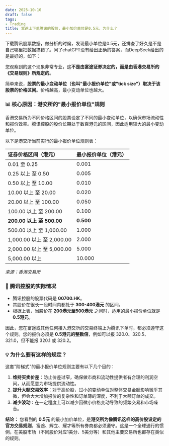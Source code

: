```yaml
---
date: 2025-10-10
draft: false
tags:
- Trading
title: 富途上下单腾讯的股价，最小加价单位是0.5元，为什么？
---
```


下载腾讯股票数据，做分析的时候，发现最小单位是0.5元，还排查了好久是不是自己哪里把数据搞错了。问了chatGPT没有给出正确的答案，而DeepSeek给出的是最好的，如下：

您观察到的这个现象非常专业，这**不是由富途证券决定的，而是由香港交易所的《交易规则》所规定的**。

简单来说，**股票的最小变动单位（也叫"最小报价单位"或"tick size"）取决于该股票的价格区间**。价格越高，最小变动单位也越大。

### 📊 核心原因：港交所的"最小报价单位"规则

香港交易所为不同价格区间的股票设定了不同的最小变动单位，以确保市场流动性和报价效率。腾讯控股的股价长期处于数百港元的区间，因此适用较大的最小变动单位。

以下是港交所当前实行的最小报价单位规则表：

| 证券价格区间（港元）      | 最小报价单位（港元） |
|:--------------------------|:---------------------|
| 0.01 至 0.25              | 0.001                |
| 0.25 以上 至 0.50         | 0.005                |
| 0.50 以上 至 10.00        | 0.010                |
| 10.00 以上 至 20.00       | 0.020                |
| 20.00 以上 至 100.00      | 0.050                |
| 100.00 以上 至 200.00     | 0.100                |
| **200.00 以上 至 500.00** | **0.500**            |
| 500.00 以上 至 1,000.00   | 1.000                |
| 1,000.00 以上 至 2,000.00 | 2.000                |
| 2,000.00 以上 至 5,000.00 | 5.000                |
| 5,000.00 以上             | 10.000               |

*来源：香港交易所*

### 🎯 腾讯控股的实际情况

- 腾讯控股的股票代码是 **00700.HK**。
- 其股价在很长一段时间内都处于 **300-400港元** 的区间。
- 根据上表，当股价在 **200港元至500港元** 之间时，适用的最小报价单位就是 **0.5港元**。

因此，您在富途或其他任何接入港交所的交易终端上为腾讯下单时，都必须遵守这个规则。您的报价必须是 **0.5港元的整数倍**，例如可以报 320.0、320.5、321.0，但不能报 320.1 或 320.2。

### 💡 为什么要有这样的规定？

这套"阶梯式"的最小报价单位规则主要有以下几个目的：

1.  **维持买卖价差**：防止价差过窄，确保做市商和流动性提供者有合理的利润空间，从而愿意为市场提供流动性。
2.  **提升大额交易效率**：对于高价股，过小的变动单位对整体交易金额影响微乎其微，但会大大增加报价的复杂性和订单簿的深度，不利于大额订单的成交。
3.  **减少波动**：在一定程度上可以减少因微小价格变动导致的频繁交易和市场噪音。

**结论：** 您看到的 **0.5元** 的最小加价单位，是**港交所为像腾讯这样的高价股设定的官方交易规则**，富途、辉立、耀才等所有券商都必须遵守。这是一个全球通行的惯例，在美股市场（不同股价对应1美分、5美分等）和其他主要交易所也都存在类似的规则。
